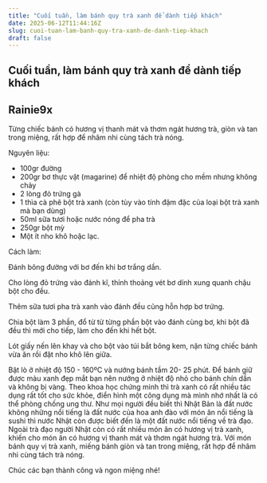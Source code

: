 ```yaml
---
title: "Cuối tuần, làm bánh quy trà xanh để dành tiếp khách"
date: 2025-06-12T11:44:16Z
slug: cuoi-tuan-lam-banh-quy-tra-xanh-de-danh-tiep-khach
draft: false
---
```


## Cuối tuần, làm bánh quy trà xanh để dành tiếp khách

## Rainie9x

Từng chiếc bánh có hương vị thanh mát và thơm ngát hương trà, giòn và tan trong miệng, rất hợp để nhâm nhi cùng tách trà nóng.

 

  
Nguyên liệu:
 
- 100gr đường
- 200gr bơ thực vật (magarine) để nhiệt độ phòng cho mềm nhưng không chảy
- 2 lòng đỏ trứng gà
- 1 thìa cà phê bột trà xanh (còn tùy vào tính đậm đặc của loại bột trà xanh mà bạn dùng)
- 50ml sữa tươi hoặc nước nóng để pha trà
- 250gr bột mỳ
- Một ít nho khô hoặc lạc.

  
Cách làm:

Đánh bông đường với bơ đến khi bơ trắng dần.

  
Cho lòng đỏ trứng vào đánh kĩ, thỉnh thoảng vét bơ dính xung quanh chậu bột cho đều.

  
Thêm sữa tươi pha trà xanh vào đánh đều cũng hỗn hợp bơ trứng.

  
Chia bột làm 3 phần, đổ từ từ từng phần bột vào đánh cùng bơ, khi bột đã đều thì mới cho tiếp, làm cho đến khi hết bột.

  
Lót giấy nến lên khay và cho bột vào túi bắt bông kem, nặn từng chiếc bánh vừa ăn rồi đặt nho khô lên giữa.

  
Bật lò ở nhiệt độ 150 - 160ºC và nướng bánh tầm 20- 25 phút. Để bánh giữ được màu xanh đẹp mắt bạn nên nướng ở nhiệt độ nhỏ cho bánh chín dần và không bị vàng.
Theo khoa học chứng minh thì trà xanh có rất nhiều tác dụng rất tốt cho sức khỏe, điển hình một công dụng mà mình nhớ nhất là có thể phòng chống ung thư. Như mọi người đều biết thì Nhật Bản là đất nước không những nổi tiếng là đất nước của hoa anh đào với món ăn nổi tiếng là sushi thì nước Nhật còn được biết đến là một đất nước nổi tiếng về trà đạo. Ngoài trà đạo người Nhật còn có rất nhiều món ăn có hương vị trà xanh, khiến cho món ăn có hương vị thanh mát và thơm ngát hương trà. Với món bánh quy vị trà xanh, miếng bánh giòn và tan trong miệng, rất hợp để nhâm nhi cùng tách trà nóng.
 

 
Chúc các bạn thành công và ngon miệng nhé!